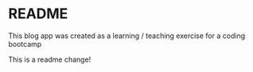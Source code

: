 # README

This blog app was created as a learning / teaching exercise for a coding bootcamp

This is a readme change!